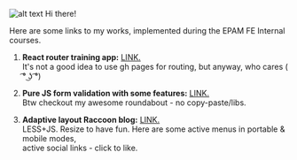 
![alt text](https://memepedia.ru/wp-content/uploads/2016/03/hide-the-pain-harold.jpg)
Hi there!

Here are some links to my works, implemented during the EPAM FE Internal courses.

1. <b>React router training app:</b> <a href="https://austdm.github.io">LINK.</a></br>
It's not a good idea to use gh pages for routing, but anyway, who cares ( ͡° ͜ʖ ͡°)

2. <b>Pure JS form validation with some features:</b> <a href="https://austdm.github.io/internalCourse-form_validation/">LINK.</a></br>
Btw checkout my awesome roundabout - no copy-paste/libs.

3. <b>Adaptive layout Raccoon blog:</b> <a href="https://https://austdm.github.io/adaptive_layout/">LINK.</a></br>
LESS+JS. Resize to have fun. Here are some active menus in portable & mobile modes, </br>
active social links - click to like.
